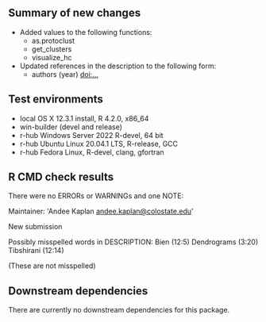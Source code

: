 ## Summary of new changes
* Added values to the following functions:
  - as.protoclust
  - get_clusters
  - visualize_hc
* Updated references in the description to the following form:
  - authors (year) <doi:...>

## Test environments
* local OS X 12.3.1 install, R 4.2.0, x86_64
* win-builder (devel and release)
* r-hub Windows Server 2022 R-devel, 64 bit
* r-hub Ubuntu Linux 20.04.1 LTS, R-release, GCC
* r-hub Fedora Linux, R-devel, clang, gfortran

## R CMD check results
There were no ERRORs or WARNINGs and one NOTE:

Maintainer: 'Andee Kaplan <andee.kaplan@colostate.edu>'

New submission

Possibly misspelled words in DESCRIPTION:
  Bien (12:5)
  Dendrograms (3:20)
  Tibshirani (12:14)
    
(These are not misspelled)

## Downstream dependencies
There are currently no downstream dependencies for this package.


